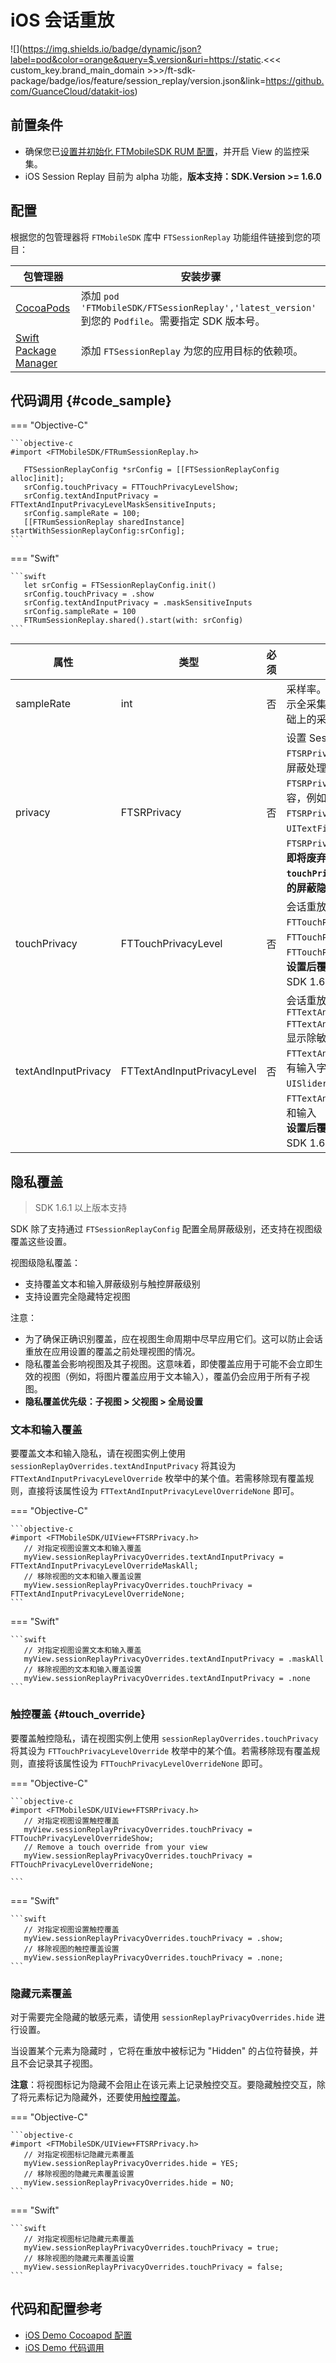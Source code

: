 # iOS 会话重放

![](https://img.shields.io/badge/dynamic/json?label=pod&color=orange&query=$.version&uri=https://static.<<< custom_key.brand_main_domain >>>/ft-sdk-package/badge/ios/feature/session_replay/version.json&link=https://github.com/GuanceCloud/datakit-ios) 

## 前置条件
* 确保您已[设置并初始化 FTMobileSDK RUM 配置](../../../ios/app-access.md)，并开启 View 的监控采集。
* iOS Session Replay 目前为 alpha 功能，**版本支持：SDK.Version >= 1.6.0**

## 配置

根据您的包管理器将 `FTMobileSDK` 库中 `FTSessionReplay` 功能组件链接到您的项目：

| 包管理器                                                     | 安装步骤                                                     |
| ------------------------------------------------------------ | ------------------------------------------------------------ |
| [CocoaPods](https://cocoapods.org/)                          | 添加 `pod 'FTMobileSDK/FTSessionReplay','latest_version'` 到您的 `Podfile`。需要指定 SDK 版本号。 |
| [Swift Package Manager](https://www.swift.org/package-manager/) | 添加  `FTSessionReplay`  为您的应用目标的依赖项。            |

## 代码调用 {#code_sample}

=== "Objective-C"

    ```objective-c
    #import <FTMobileSDK/FTRumSessionReplay.h>
    
       FTSessionReplayConfig *srConfig = [[FTSessionReplayConfig alloc]init];
       srConfig.touchPrivacy = FTTouchPrivacyLevelShow;
       srConfig.textAndInputPrivacy = FTTextAndInputPrivacyLevelMaskSensitiveInputs;
       srConfig.sampleRate = 100;
       [[FTRumSessionReplay sharedInstance] startWithSessionReplayConfig:srConfig];
    ```

=== "Swift"

    ```swift
       let srConfig = FTSessionReplayConfig.init()
       srConfig.touchPrivacy = .show
       srConfig.textAndInputPrivacy = .maskSensitiveInputs
       srConfig.sampleRate = 100
       FTRumSessionReplay.shared().start(with: srConfig)
    ```



| 属性                | 类型                       | 必须 | 含义                                                         |
| ------------------- | -------------------------- | ---- | ------------------------------------------------------------ |
| sampleRate          | int                        | 否   | 采样率。取值范围 [0,100]，0 表示不采集，100 表示全采集，默认值为 100。此采样率是 RUM 采样基础上的采样率。 |
| privacy             | FTSRPrivacy                | 否   | 设置 Session Replay 中内容屏蔽的隐私级别。默认`FTSRPrivacyMask`。<br/>屏蔽处理：文本替换为 * 或 # <br>`FTSRPrivacyAllow`: 除了敏感输入控件外记录所有内容，例如密码输入<br/>`FTSRPrivacyMaskUserInput`:屏蔽输入元素。例如 `UITextField`、`UISwitch` 等<br>`FTSRPrivacyMask`：屏蔽所有内容。<br>**即将废弃，可兼容使用，建议优先使用 `touchPrivacy` 、`textAndInputPrivacy` 进行细粒度的屏蔽隐私级别设置** |
| touchPrivacy        | FTTouchPrivacyLevel        | 否   | 会话重放中触控屏蔽的可用隐私级别。默认`FTTouchPrivacyLevelHide`。<br>`FTTouchPrivacyLevelShow`: 显示所有用户触控<br>`FTTouchPrivacyLevelHide`:屏蔽所有用户触控<br>**设置后覆盖 `privacy` 的配置**<br> SDK 1.6.1 以上版本支持这个参数 |
| textAndInputPrivacy | FTTextAndInputPrivacyLevel | 否   | 会话重放中文本和输入屏蔽的可用隐私级别。默认 `FTTextAndInputPrivacyLevelMaskAll`<br>`FTTextAndInputPrivacyLevelMaskSensitiveInputs`:显示除敏感输入外的所有文本，例如密码输入<br>`FTTextAndInputPrivacyLevelMaskAllInputs`:屏蔽所有输入字段，例如 `UITextField`、`UISwitch`、`UISlider` 等<br>`FTTextAndInputPrivacyLevelMaskAll`:屏蔽所有文本和输入<br>**设置后覆盖 `privacy` 的配置**<br/>SDK 1.6.1 以上版本支持这个参数 |

## 隐私覆盖

> SDK 1.6.1 以上版本支持

SDK 除了支持通过 `FTSessionReplayConfig` 配置全局屏蔽级别，还支持在视图级覆盖这些设置。

视图级隐私覆盖：

* 支持覆盖文本和输入屏蔽级别与触控屏蔽级别
* 支持设置完全隐藏特定视图

注意：

* 为了确保正确识别覆盖，应在视图生命周期中尽早应用它们。这可以防止会话重放在应用设置的覆盖之前处理视图的情况。
* 隐私覆盖会影响视图及其子视图。这意味着，即使覆盖应用于可能不会立即生效的视图（例如，将图片覆盖应用于文本输入），覆盖仍会应用于所有子视图。
* **隐私覆盖优先级：子视图 > 父视图  > 全局设置**

### 文本和输入覆盖

要覆盖文本和输入隐私，请在视图实例上使用 `sessionReplayOverrides.textAndInputPrivacy` 将其设为 `FTTextAndInputPrivacyLevelOverride` 枚举中的某个值。若需移除现有覆盖规则，直接将该属性设为 `FTTextAndInputPrivacyLevelOverrideNone` 即可。

=== "Objective-C"

    ```objective-c
    #import <FTMobileSDK/UIView+FTSRPrivacy.h>
       // 对指定视图设置文本和输入覆盖
       myView.sessionReplayPrivacyOverrides.textAndInputPrivacy = FTTextAndInputPrivacyLevelOverrideMaskAll;
       // 移除视图的文本和输入覆盖设置
       myView.sessionReplayPrivacyOverrides.touchPrivacy = FTTextAndInputPrivacyLevelOverrideNone;
    ```

=== "Swift"

    ```swift 
       // 对指定视图设置文本和输入覆盖
       myView.sessionReplayPrivacyOverrides.textAndInputPrivacy = .maskAll
       // 移除视图的文本和输入覆盖设置
       myView.sessionReplayPrivacyOverrides.textAndInputPrivacy = .none
    ```

### 触控覆盖 {#touch_override}

要覆盖触控隐私，请在视图实例上使用 `sessionReplayOverrides.touchPrivacy` 将其设为 `FTTouchPrivacyLevelOverride` 枚举中的某个值。若需移除现有覆盖规则，直接将该属性设为 `FTTouchPrivacyLevelOverrideNone` 即可。

=== "Objective-C"

    ```objective-c
    #import <FTMobileSDK/UIView+FTSRPrivacy.h>
       // 对指定视图设置触控覆盖
       myView.sessionReplayPrivacyOverrides.touchPrivacy = FTTouchPrivacyLevelOverrideShow;
       // Remove a touch override from your view
       myView.sessionReplayPrivacyOverrides.touchPrivacy = FTTouchPrivacyLevelOverrideNone;
    
    ```

=== "Swift"

    ```swift 
       // 对指定视图设置触控覆盖
       myView.sessionReplayPrivacyOverrides.touchPrivacy = .show;
       // 移除视图的触控覆盖设置
       myView.sessionReplayPrivacyOverrides.touchPrivacy = .none;
    ```

### 隐藏元素覆盖

对于需要完全隐藏的敏感元素，请使用 `sessionReplayPrivacyOverrides.hide` 进行设置。

当设置某个元素为隐藏时 ，它将在重放中被标记为 "Hidden" 的占位符替换，并且不会记录其子视图。

**注意**：将视图标记为隐藏不会阻止在该元素上记录触控交互。要隐藏触控交互，除了将元素标记为隐藏外，还要使用[触控覆盖](#touch_override)。

=== "Objective-C"

    ```objective-c
    #import <FTMobileSDK/UIView+FTSRPrivacy.h>
       // 对指定视图标记隐藏元素覆盖
       myView.sessionReplayPrivacyOverrides.hide = YES;
       // 移除视图的隐藏元素覆盖设置
       myView.sessionReplayPrivacyOverrides.hide = NO;
    ```

=== "Swift"

    ```swift 
       // 对指定视图标记隐藏元素覆盖
       myView.sessionReplayPrivacyOverrides.touchPrivacy = true;
       // 移除视图的隐藏元素覆盖设置
       myView.sessionReplayPrivacyOverrides.touchPrivacy = false;
    ```

## 代码和配置参考

 * [iOS Demo Cocoapod 配置](https://github.com/GuanceDemo/guance-app-demo/blob/session_replay/src/ios/demo/Podfile#L11)
 * [iOS Demo 代码调用](https://github.com/GuanceDemo/guance-app-demo/blob/session_replay/src/ios/demo/GuanceDemo/AppDelegate.swift#L69)